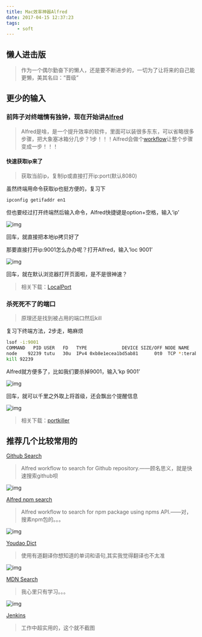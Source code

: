 ```yaml
---
title: Mac效率神器Alfred
date: 2017-04-15 12:37:23
tags:
    - soft
---
```


## 懒人进击版
> 作为一个偶尔勤奋下的懒人，还是要不断进步的，一切为了让将来的自己能更懒，美其名曰：“晋级”

<!--more-->

## 更少的输入

### 前阵子对终端情有独钟，现在开始讲[Alfred](https://www.alfredapp.com/)
> Alfred是啥，是一个提升效率的软件，里面可以装很多东东，可以省略很多步骤，把大象塞冰箱分几步？1步！！！Alfred会做个[workflow](https://www.alfredapp.com/workflows/)让整个步骤变成一步！！！

#### 快速获取ip来了
> 获取当前ip，复制ip或直接打开ip:port(默认8080)

虽然终端用命令获取ip也挺方便的，复习下

```bash
ipconfig getifaddr en1
```

但也要经过打开终端然后输入命令，Alfred快捷键是option+空格，输入‘ip’

![img](/images/20170415/ip1.png)

回车，就直接把本地ip拷贝好了

那要直接打开ip:9001怎么办办呢？打开Alfred，输入‘loc 9001’

![img](/images/20170415/ip2.png)

回车，就在默认浏览器打开页面啦，是不是很神速？

> 相关下载：[LocalPort](http://www.packal.org/workflow/localport)

### 杀死死不了的端口

> 原理还是找到被占用的端口然后kill

复习下终端方法，2步走，略麻烦

```bash
lsof -i:9001
COMMAND   PID USER   FD   TYPE             DEVICE SIZE/OFF NODE NAME
node    92239 tutu   30u  IPv4 0xb8e1ecea1bd5ab81      0t0  TCP *:terabase (LISTEN)
kill 92239
```

Alfred就方便多了，比如我们要杀掉9001，输入‘kp 9001’

![img](/images/20170415/portkiller.png)

回车，就可以千里之外取上将首级，还会飘出个提醒信息

![img](/images/20170415/killer.png)

> 相关下载：[portkiller](http://www.packal.org/workflow/portkiller)


## 推荐几个比较常用的

[Github Search](http://www.packal.org/workflow/github-search)

> Alfred workflow to search for Github repository.——顾名思义，就是快速搜索github呗

![img](/images/20170415/github-search.png)

[Alfred npm search](http://www.packal.org/workflow/alfred-npm-search)

> Alfred workflow to search for npm package using npms API.——对，搜素npm包的。。。

![img](/images/20170415/npm-search.png)

[Youdao Dict](http://www.packal.org/workflow/youdao-dict)

> 使用有道翻译你想知道的单词和语句,其实我觉得翻译也不太准

![img](/images/20170415/youdao.png)

[MDN Search](http://www.packal.org/workflow/mdn-search)

> 我心里只有学习。。。

![img](/images/20170415/mdn.png)

[Jenkins](http://www.packal.org/workflow/jenkins)

> 工作中超实用的，这个就不截图